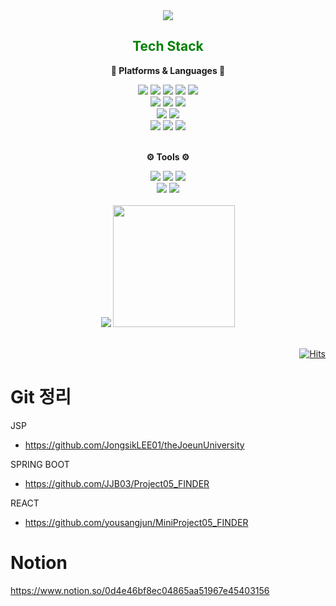 <div align="center">
	<img src="https://capsule-render.vercel.app/api?type=waving&color=gradient&section=header&height=100&text=☘️Introduce Me🥑&fontSize=50&fontColor=3CB371&animation=twinkling" />	
</div>

<div align="center">
	 <h2 style="color:green;"> Tech Stack </h2>
	 <strong><p>🧱 Platforms & Languages 🧱</p></strong>
</div>
<div  align="center">
	<img src="https://img.shields.io/badge/Java-007396?style=flat&logo=Conda-Forge&logoColor=white" />
	<img src="https://img.shields.io/badge/Spring-6DB33F?style=flat&logo=Spring&logoColor=white" />
	<img src="https://img.shields.io/badge/HTML5-E34F26?style=flat&logo=HTML5&logoColor=white" />
	<img src="https://img.shields.io/badge/CSS3-1572B6?style=flat&logo=CSS3&logoColor=white" />
	<img src="https://img.shields.io/badge/JavaScript-F7DF1E?style=flat&logo=JavaScript&logoColor=white" />
	<br>
	<img src="https://img.shields.io/badge/jQuery-0769AD?style=flat&logo=jQuery&logoColor=white" />
	<img src="https://img.shields.io/badge/Bootstrap-7952B3?style=flat&logo=Bootstrap&logoColor=white" />
	<img src="https://img.shields.io/badge/React-61DAFB?style=flat&logo=React&logoColor=white" />
	<br>
	<img src="https://img.shields.io/badge/Oracle%20SQL-F80000?style=flat&logo=Oracle&logoColor=white" />
	<img src="https://img.shields.io/badge/MySQL-4479A1?style=flat&logo=MySQL&logoColor=white" />
 	<br>
	<img src="https://img.shields.io/badge/Git-F05032?style=flat-square&logo=git&logoColor=white"/>
	<img src="https://img.shields.io/badge/GitHub-181717?style=flat-square&logo=GitHub&logoColor=white"/>
 	<img src="https://img.shields.io/badge/Visual Studio Code-007ACC?style=flat-square&logo=Visual Studio Code&logoColor=white"/>



</div>
<br>
<div align="center">
	<strong><p>⚙️ Tools ⚙️</p></strong>
</div>
<div align="center">
	<img src="https://img.shields.io/badge/Eclipse%20IDE-2C2255?style=flat&logo=EclipseIDE&logoColor=white" />
	<img src="https://img.shields.io/badge/Visual%20Studio%20Code-007ACC?style=flat&logo=VisualStudioCode&logoColor=white" />
	<img src="https://img.shields.io/badge/Visual%20Studio-4D37BB?style=flat&logo=VisualStudio&logoColor=white" />
	<br>
	<img src="https://img.shields.io/badge/Tomcat-F8DC75?style=flat&logo=ApacheTomcat&logoColor=white" />
	<img src="https://img.shields.io/badge/GitHub-181717?style=flat&logo=GitHub&logoColor=white" />
</div>

<br>
<div align="center">
   <img src="https://github-readme-stats.vercel.app/api?jjb03=username&show_icons=true&theme=vue">
   <img src="https://github-readme-stats.vercel.app/api/top-langs/?jjb03=webvocado&layout=compact&theme=vue" style="height:195px;">
</div>
<br>

<div align="right">
	
[![Hits](https://hits.seeyoufarm.com/api/count/incr/badge.svg?url=https%3A%2F%2Fgithub.com%2Fwebvocado&count_bg=%23429800&title_bg=%23A1C650&icon=github.svg&icon_color=%23FFFFFF&title=visited&edge_flat=true)](https://hits.seeyoufarm.com)<br>
</div>

# Git 정리
JSP
- https://github.com/JongsikLEE01/theJoeunUniversity

SPRING BOOT
- https://github.com/JJB03/Project05_FINDER

REACT
- https://github.com/yousangjun/MiniProject05_FINDER


# Notion
https://www.notion.so/0d4e46bf8ec04865aa51967e45403156


